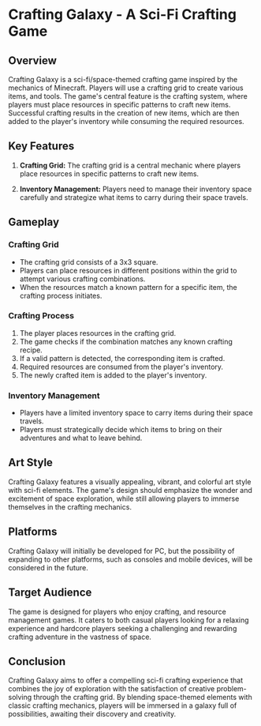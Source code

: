 # Crafting Galaxy - A Sci-Fi Crafting Game

## Overview

Crafting Galaxy is a sci-fi/space-themed crafting game inspired by the mechanics of Minecraft. Players will use a crafting grid to create various items, and tools. The game's central feature is the crafting system, where players must place resources in specific patterns to craft new items. Successful crafting results in the creation of new items, which are then added to the player's inventory while consuming the required resources.

## Key Features

1. **Crafting Grid:** The crafting grid is a central mechanic where players place resources in specific patterns to craft new items.

2. **Inventory Management:** Players need to manage their inventory space carefully and strategize what items to carry during their space travels.

## Gameplay

### Crafting Grid

- The crafting grid consists of a 3x3 square.
- Players can place resources in different positions within the grid to attempt various crafting combinations.
- When the resources match a known pattern for a specific item, the crafting process initiates.

### Crafting Process

1. The player places resources in the crafting grid.
2. The game checks if the combination matches any known crafting recipe.
3. If a valid pattern is detected, the corresponding item is crafted.
4. Required resources are consumed from the player's inventory.
5. The newly crafted item is added to the player's inventory.

### Inventory Management

- Players have a limited inventory space to carry items during their space travels.
- Players must strategically decide which items to bring on their adventures and what to leave behind.

## Art Style

Crafting Galaxy features a visually appealing, vibrant, and colorful art style with sci-fi elements. The game's design should emphasize the wonder and excitement of space exploration, while still allowing players to immerse themselves in the crafting mechanics.

## Platforms

Crafting Galaxy will initially be developed for PC, but the possibility of expanding to other platforms, such as consoles and mobile devices, will be considered in the future.

## Target Audience

The game is designed for players who enjoy crafting, and resource management games. It caters to both casual players looking for a relaxing experience and hardcore players seeking a challenging and rewarding crafting adventure in the vastness of space.

## Conclusion

Crafting Galaxy aims to offer a compelling sci-fi crafting experience that combines the joy of exploration with the satisfaction of creative problem-solving through the crafting grid. By blending space-themed elements with classic crafting mechanics, players will be immersed in a galaxy full of possibilities, awaiting their discovery and creativity.